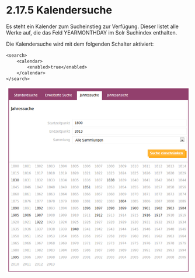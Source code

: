 # 2.17.5 Kalendersuche

Es steht ein Kalender zum Sucheinstieg zur Verfügung. Dieser listet alle Werke auf, die das Feld YEARMONTHDAY im Solr Suchindex enthalten.

Die Kalendersuche wird mit dem folgenden Schalter aktiviert:

```markup
<search>
    <calendar>
        <enabled>true</enabled>
    </calendar>
</search>
```

![](../../.gitbook/assets/jahressuche.png)

